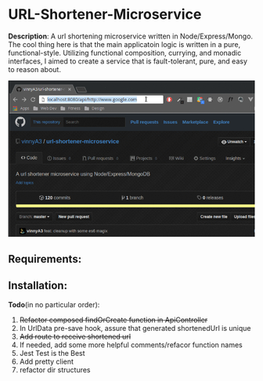 URL-Shortener-Microservice
==========================

**Description**: A url shortening microservice written in Node/Express/Mongo.
The cool thing here is that the main applicatoin logic is written in a pure,
functional-style. Utilizing functional composition, currying, and monadic interfaces,
I aimed to create a service that is fault-tolerant, pure, and easy to reason about.

![recording of minimal app functionality](https://raw.githubusercontent.com/vinnya3/url-shortener-microservice/master/screenshots/app-2.gif)

**Requirements**:
-----------------

**Installation**:
-----------------

**Todo**(in no particular order):
1. ~~Refactor composed findOrCreate function in ApiController~~
2. In UrlData pre-save hook, assure that generated shortenedUrl is unique
3. ~~Add route to receive shortened url~~
4. If needed, add some more helpful comments/refacor function names
5. Jest Test is the Best
6. Add pretty client
7. refactor dir structures

